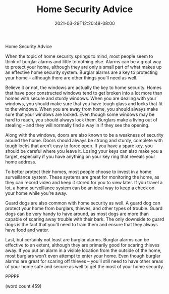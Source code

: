 ﻿---
title: "Home Security Advice"
date: 2021-03-29T12:20:48-08:00
description: "Home Security Tips for Web Success"
featured_image: "/images/Home Security.jpg"
tags: ["Home Security"]
---

Home Security Advice

When the topic of home security springs to mind, most people seem to think of burglar alarms and little to nothing else.  Alarms can be a great way to protect your home, although they are only a small part of what makes up an effective home security system.  Burglar alarms are a key to protecting your home – although there are other things you’ll need as well.

Believe it or not, the windows are actually the key to home security.  Homes that have poor constructed windows tend to get broken into a lot more than homes with secure and sturdy windows.  When you are dealing with your windows, you should make sure that you have tough glass and locks that fit to the windows.  When you are away from home, you should always make sure that your windows are locked.  Even though some windows may be hard to reach, you should always lock them.  Burglars make a living out of stealing – and they will normally find a way in if they see the opening.

Along with the windows, doors are also known to be a weakness of security around the home.  Doors should always be strong and sturdy, complete with tough locks that aren’t easy to force open.  If you have a spare key, you should be careful where you leave it.  Losing your keys can also make you a target, especially if you have anything on your key ring that reveals your home address.

To better protect their homes, most people choose to invest in a home surveillance system.  These systems are great for monitoring the home, as they can record video and keep it stored for you to view later.  If you travel a lot, a home surveillance system can be an ideal way to keep a check on your home while you’re away.

Guard dogs are also common with home security as well.  A guard dog can protect your home from burglars, thieves, and other types of trouble.  Guard dogs can be very handy to have around, as most dogs are more than capable of scaring away trouble with their bark.  The only downside to guard dogs is the fact that you’ll need to train them and ensure that they always have food and water.

Last, but certainly not least are burglar alarms.  Burglar alarms can be effective to an extent, although they are primarily good for scaring thieves away.  If you put an alarm in a visible location from the outside of the home, most burglars won’t even attempt to enter your home.  Even though burglar alarms are great for scaring off thieves – you’ll still need to have other areas of your home safe and secure as well to get the most of your home security.

PPPPP

(word count 459)
